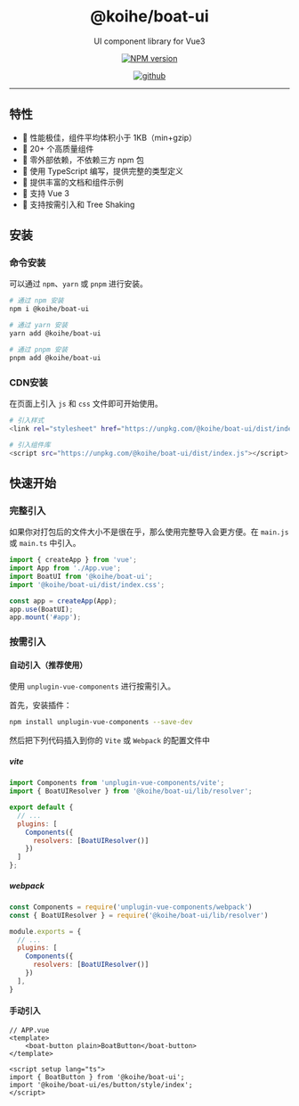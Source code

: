 <h1 align="center">@koihe/boat-ui</h1>

<p align="center">UI component library for Vue3</p>

<p align="center">
<a href="https://www.npmjs.com/package/@koihe/boat-ui" target="__blank"><img src="https://img.shields.io/npm/v/@koihe/boat-ui?label=version" alt="NPM version"></a>
</p>

<p align="center">
<a href="https://github.com/JY-HE/koihe-boat" target="__blank"><img src="https://api.iconify.design/simple-icons/github.svg" alt="github"></a>
</p>

---

## 特性

- 🚀 性能极佳，组件平均体积小于 1KB（min+gzip）
- 🚀 20+ 个高质量组件
- 🚀 零外部依赖，不依赖三方 npm 包
- 💪 使用 TypeScript 编写，提供完整的类型定义
- 📖 提供丰富的文档和组件示例
- 🍭 支持 Vue 3
- 🍭 支持按需引入和 Tree Shaking

## 安装

### 命令安装

可以通过 `npm`、`yarn` 或 `pnpm` 进行安装。

```bash
# 通过 npm 安装
npm i @koihe/boat-ui

# 通过 yarn 安装
yarn add @koihe/boat-ui

# 通过 pnpm 安装
pnpm add @koihe/boat-ui
```

### CDN安装

在页面上引入 `js` 和 `css` 文件即可开始使用。

```bash
# 引入样式
<link rel="stylesheet" href="https://unpkg.com/@koihe/boat-ui/dist/index.css">

# 引入组件库
<script src="https://unpkg.com/@koihe/boat-ui/dist/index.js"></script>
```

## 快速开始

### 完整引入

如果你对打包后的文件大小不是很在乎，那么使用完整导入会更方便。在 `main.js` 或 `main.ts` 中引入。

```javascript
import { createApp } from 'vue';
import App from './App.vue';
import BoatUI from '@koihe/boat-ui';
import '@koihe/boat-ui/dist/index.css';

const app = createApp(App);
app.use(BoatUI);
app.mount('#app');
```

### 按需引入

#### 自动引入（推荐使用）

使用 `unplugin-vue-components` 进行按需引入。

首先，安装插件：

```bash
npm install unplugin-vue-components --save-dev
```

然后把下列代码插入到你的 `Vite` 或 `Webpack` 的配置文件中

##### vite

```javascript
import Components from 'unplugin-vue-components/vite';
import { BoatUIResolver } from '@koihe/boat-ui/lib/resolver';

export default {
  // ...
  plugins: [
    Components({
      resolvers: [BoatUIResolver()]
    })
  ]
};
```

##### webpack

```javascript
const Components = require('unplugin-vue-components/webpack')
const { BoatUIResolver } = require('@koihe/boat-ui/lib/resolver')

module.exports = {
  // ...
  plugins: [
    Components({
      resolvers: [BoatUIResolver()]
    })
  ],
}
```

#### 手动引入

```vue
// APP.vue
<template>
    <boat-button plain>BoatButton</boat-button>
</template>

<script setup lang="ts">
import { BoatButton } from '@koihe/boat-ui';
import '@koihe/boat-ui/es/button/style/index';
</script>
```